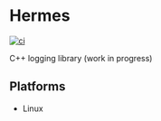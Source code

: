 # Hermes

[![ci](https://github.com/otuncer1/Hermes/actions/workflows/gcc-release.yml/badge.svg)](https://github.com/otuncer1/Hermes/actions/workflows/gcc-release.yml)&nbsp;


C++ logging library (work in progress)

## Platforms
* Linux


